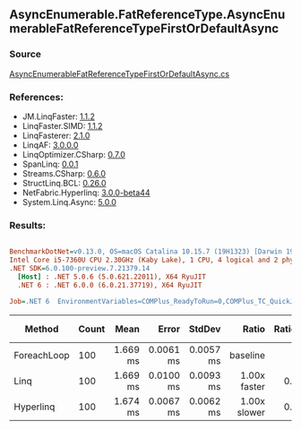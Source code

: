 ﻿## AsyncEnumerable.FatReferenceType.AsyncEnumerableFatReferenceTypeFirstOrDefaultAsync

### Source
[AsyncEnumerableFatReferenceTypeFirstOrDefaultAsync.cs](../LinqBenchmarks/AsyncEnumerable/FatReferenceType/AsyncEnumerableFatReferenceTypeFirstOrDefaultAsync.cs)

### References:
- JM.LinqFaster: [1.1.2](https://www.nuget.org/packages/JM.LinqFaster/1.1.2)
- LinqFaster.SIMD: [1.1.2](https://www.nuget.org/packages/LinqFaster.SIMD/1.0.3)
- LinqFasterer: [2.1.0](https://www.nuget.org/packages/LinqFasterer/2.1.0)
- LinqAF: [3.0.0.0](https://www.nuget.org/packages/LinqAF/3.0.0.0)
- LinqOptimizer.CSharp: [0.7.0](https://www.nuget.org/packages/LinqOptimizer.CSharp/0.7.0)
- SpanLinq: [0.0.1](https://www.nuget.org/packages/SpanLinq/0.0.1)
- Streams.CSharp: [0.6.0](https://www.nuget.org/packages/Streams.CSharp/0.6.0)
- StructLinq.BCL: [0.26.0](https://www.nuget.org/packages/StructLinq/0.26.0)
- NetFabric.Hyperlinq: [3.0.0-beta44](https://www.nuget.org/packages/NetFabric.Hyperlinq/3.0.0-beta44)
- System.Linq.Async: [5.0.0](https://www.nuget.org/packages/System.Linq.Async/5.0.0)

### Results:
``` ini

BenchmarkDotNet=v0.13.0, OS=macOS Catalina 10.15.7 (19H1323) [Darwin 19.6.0]
Intel Core i5-7360U CPU 2.30GHz (Kaby Lake), 1 CPU, 4 logical and 2 physical cores
.NET SDK=6.0.100-preview.7.21379.14
  [Host] : .NET 5.0.6 (5.0.621.22011), X64 RyuJIT
  .NET 6 : .NET 6.0.0 (6.0.21.37719), X64 RyuJIT

Job=.NET 6  EnvironmentVariables=COMPlus_ReadyToRun=0,COMPlus_TC_QuickJitForLoops=1,COMPlus_TieredPGO=1  Runtime=.NET 6.0  

```
|      Method | Count |     Mean |     Error |    StdDev |        Ratio | RatioSD | Gen 0 | Gen 1 | Gen 2 | Allocated |
|------------ |------ |---------:|----------:|----------:|-------------:|--------:|------:|------:|------:|----------:|
| ForeachLoop |   100 | 1.669 ms | 0.0061 ms | 0.0057 ms |     baseline |         |     - |     - |     - |     538 B |
|        Linq |   100 | 1.669 ms | 0.0100 ms | 0.0093 ms | 1.00x faster |   0.01x |     - |     - |     - |     883 B |
|   Hyperlinq |   100 | 1.674 ms | 0.0067 ms | 0.0062 ms | 1.00x slower |   0.01x |     - |     - |     - |     722 B |
